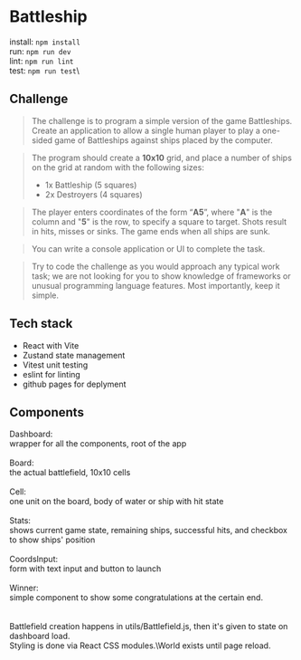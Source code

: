 # Battleship

install: `npm install`\
run: `npm run dev`\
lint: `npm run lint`\
test: `npm run test`\

## Challenge
> The challenge is to program a simple version of the game Battleships. Create an application to allow a single human player to play a one-sided game of Battleships against ships placed by the computer.

> The program should create a __10x10__ grid, and place a number of ships on the grid at random with the following sizes:
>- 1x Battleship (5 squares)
>- 2x Destroyers (4 squares)

>The player enters coordinates of the form “__A5__”, where "__A__" is the column and "__5__" is the row, to specify a square to target. Shots result in hits, misses or sinks. The game ends when all ships are sunk.

>You can write a console application or UI to complete the task.

>Try to code the challenge as you would approach any typical work task; we are not looking for you to show knowledge of frameworks or unusual programming language features. Most importantly, keep it simple.

## Tech stack
- React with Vite
- Zustand state management
- Vitest unit testing
- eslint for linting
- github pages for deplyment

## Components
Dashboard:\
wrapper for all the components, root of the app\
\
Board:\
the actual battlefield, 10x10 cells\
\
Cell:\
one unit on the board, body of water or ship with hit state\
\
Stats:\
shows current game state, remaining ships, successful hits, and checkbox to show ships' position\
\
CoordsInput:\
form with text input and button to launch\
\
Winner:\
simple component to show some congratulations at the certain end. \
\
\
Battlefield creation happens in utils/Battlefield.js, then it's given to state on dashboard load. \
Styling is done via React CSS modules.\World exists until page reload.
